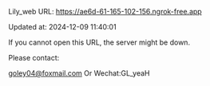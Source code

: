 Lily_web URL: https://ae6d-61-165-102-156.ngrok-free.app

Updated at: 2024-12-09 11:40:01

If you cannot open this URL, the server might be down.

Please contact: 

goley04@foxmail.com Or Wechat:GL_yeaH